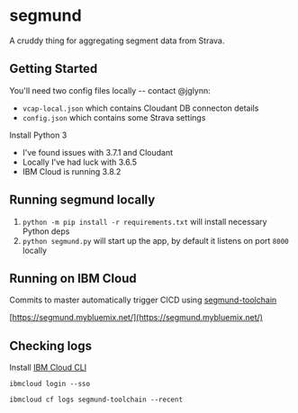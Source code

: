 # segmund

A cruddy thing for aggregating segment data from Strava.

## Getting Started

You'll need two config files locally -- contact @jglynn:

* `vcap-local.json` which contains Cloudant DB connecton details
* `config.json` which contains some Strava settings

Install Python 3

* I've found issues with 3.7.1 and Cloudant
* Locally I've had luck with 3.6.5
* IBM Cloud is running 3.8.2

## Running segmund locally

1. `python -m pip install -r requirements.txt` will install necessary Python deps
2. `python segmund.py` will start up the app, by default it listens on port `8000` locally

## Running on IBM Cloud

Commits to master automatically trigger CICD using [segmund-toolchain](https://cloud.ibm.com/devops/toolchains/09c005ff-2733-48e2-a792-1db8a909f8a2?env_id=ibm:yp:us-south)

[https://segmund.mybluemix.net/](https://segmund.mybluemix.net/)

## Checking logs

Install [IBM Cloud CLI](https://cloud.ibm.com/docs/cli?topic=cloud-cli-getting-started)

`ibmcloud login --sso`

`ibmcloud cf logs segmund-toolchain --recent`
